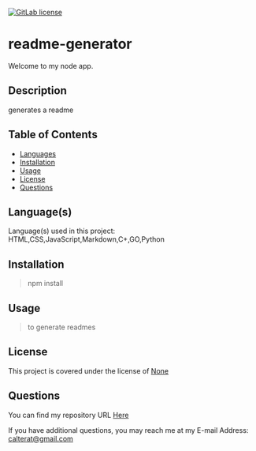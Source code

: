 
[![GitLab license](https://img.shields.io/badge/License-None-critical.svg)](https://GitLab.com/Calterat/readme-generator/main/LICENSE)

# readme-generator

 Welcome to my  node app.


## Description

generates a readme


## Table of Contents

* [Languages](#languages)
* [Installation](#installation)
* [Usage](#usage)
* [License](#license)
* [Questions](#questions)


## Language(s)

Language(s) used in this project:
HTML,CSS,JavaScript,Markdown,C+,GO,Python


## Installation

> npm install


## Usage

> to generate readmes




 





## License

This project is covered under the license of [None](https://GitLab.com/Calterat/readme-generator/main/LICENSE)


## Questions

You can find my repository URL [Here](https://GitLab.com/Calterat)



If you have additional questions, you may reach me at my E-mail Address: calterat@gmail.com



